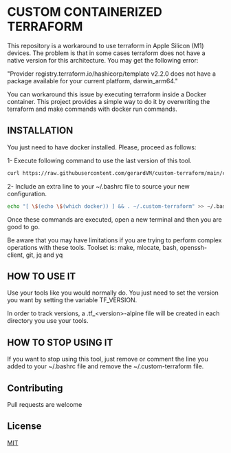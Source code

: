 # CUSTOM CONTAINERIZED TERRAFORM

This repository is a workaround to use terraform in Apple Silicon (M1) devices. The problem is that in some cases terraform does not have a native version for this architecture. You may get the following error:

"Provider registry.terraform.io/hashicorp/template v2.2.0 does not have a package available for your current platform, darwin_arm64."

You can workaround this issue by executing terraform inside a Docker container. This project provides a simple way to do it by overwriting the terraform and make commands with docker run commands.

## INSTALLATION

You just need to have docker installed. Please, proceed as follows:

1- Execute following command to use the last version of this tool.

```bash
curl https://raw.githubusercontent.com/gerardVM/custom-terraform/main/custom-terraform.sh > ~/.custom-terraform
```

2- Include an extra line to your ~/.bashrc file to source your new configuration.
```bash
echo "[ \$(echo \$(which docker)) ] && . ~/.custom-terraform" >> ~/.bashrc
```

Once these commands are executed, open a new terminal and then you are good to go.

Be aware that you may have limitations if you are trying to perform complex operations with these tools. Toolset is: make, mlocate, bash, openssh-client, git, jq and yq

## HOW TO USE IT

Use your tools like you would normally do. You just need to set the version you want by setting the variable TF_VERSION.

In order to track versions, a .tf_\<version>-alpine file will be created in each directory you use your tools.

## HOW TO STOP USING IT

If you want to stop using this tool, just remove or comment the line you added to your ~/.bashrc file and remove the ~/.custom-terraform file.

## Contributing

Pull requests are welcome

## License

[MIT](LICENSE)
